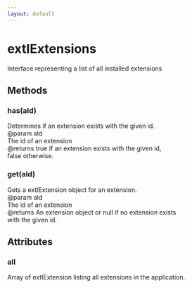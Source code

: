 ```yaml
---
layout: default
---
```


# extIExtensions #
  
Interface representing a list of all installed extensions  
  

## Methods ##

### has(aId) ###
  
Determines if an extension exists with the given id.  
@param   aId  
         The id of an extension  
@returns true if an extension exists with the given id,  
         false otherwise.  
  

### get(aId) ###
  
Gets a extIExtension object for an extension.  
@param   aId  
         The id of an extension  
@returns An extension object or null if no extension exists  
         with the given id.  
  

## Attributes ##

### all ###
  
Array of extIExtension listing all extensions in the application.  
  

